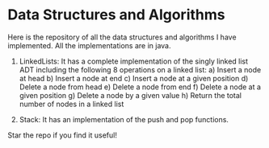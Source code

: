 # Data Structures and Algorithms
Here is the repository of all the data structures and algorithms I have implemented. All the implementations are in java.

1) LinkedLists:
It has a complete implementation of the singly linked list ADT including the following 8 operations on a linked list:
a) Insert a node at head
b) Insert a node at end
c) Insert a node at a given position
d) Delete a node from head
e) Delete a node from end
f) Delete a node at a given position
g) Delete a node by a given value
h) Return the total number of nodes in a linked list

2) Stack:
It has an implementation of the push and pop functions.

Star the repo if you find it useful!
